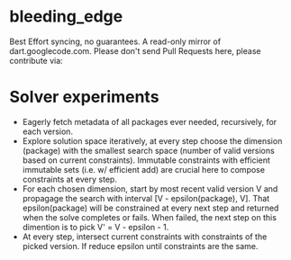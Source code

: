 bleeding_edge
=============

Best Effort syncing, no guarantees. A read-only mirror of dart.googlecode.com. Please don't send Pull Requests here, please contribute via:

# Solver experiments

- Eagerly fetch metadata of all packages ever needed, recursively, for each version.
- Explore solution space iteratively, at every step choose the dimension (package) with the smallest search space (number of valid versions based on current constraints). Immutable constraints with efficient immutable sets (i.e. w/ efficient add) are crucial here to compose constraints at every step.
- For each chosen dimension, start by most recent valid version V and propagage the search with interval [V - epsilon(package), V]. That epsilon(package) will be constrained at every next step and returned when the solve completes or fails. When failed, the next step on this dimention is to pick V' = V - epsilon - 1.
- At every step, intersect current constraints with constraints of the picked version. If reduce epsilon until constraints are the same.
